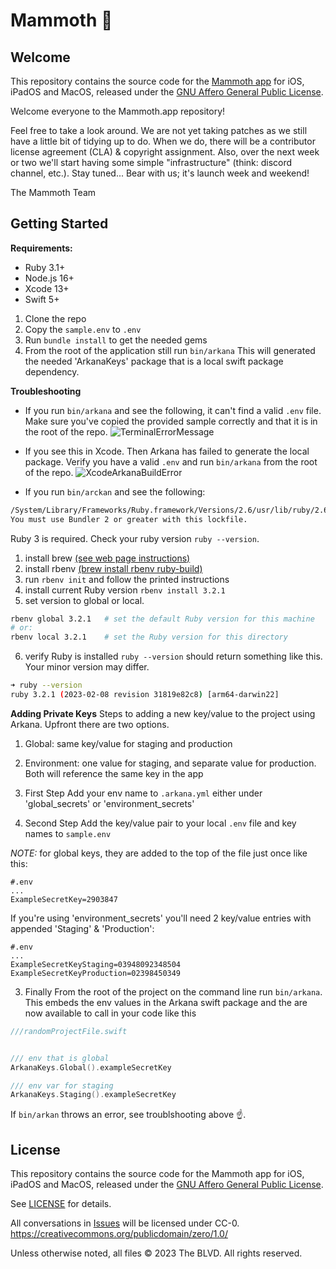 # Mammoth 🦣

## Welcome

This repository contains the source code for the [Mammoth app](https://getmammoth.app) for iOS, iPadOS and MacOS, released under the [GNU Affero General Public License](https://www.gnu.org/licenses/agpl-3.0.html).

Welcome everyone to the Mammoth.app repository!

Feel free to take a look around. We are not yet taking patches as we still have a little bit of tidying up to do. When we do, there will be a contributor license agreement (CLA) & copyright assignment. Also, over the next week or two we'll start having some simple "infrastructure" (think: discord channel, etc.). Stay tuned... Bear with us; it's launch week and weekend!

The Mammoth Team


## Getting Started

**Requirements:**

- Ruby 3.1+
- Node.js 16+
- Xcode 13+
- Swift 5+

1. Clone the repo
1. Copy the `sample.env` to `.env`
1. Run `bundle install` to get the needed gems
1. From the root of the application still run `bin/arkana` This will generated
   the needed 'ArkanaKeys' package that is a local swift package dependency.

**Troubleshooting**

- If you run `bin/arkana` and see the following, it can't find a valid `.env`
  file. Make sure you've copied the provided sample correctly and that it is in
  the root of the repo.
  ![TerminalErrorMessage](https://github.com/TheBLVD/mammoth-app/assets/76360/ce645773-4713-460a-bb0f-acc698a180d1)

- If you see this in Xcode. Then Arkana has failed to generate the local
  package. Verify you have a valid `.env` and run `bin/arkana` from the root of
  the repo.
  ![XcodeArkanaBuildError](https://github.com/TheBLVD/mammoth-app/assets/76360/ec0fd8a9-285f-41dd-817d-60fc41d94e54)

- If you run `bin/arckan` and see the following:

```sh
/System/Library/Frameworks/Ruby.framework/Versions/2.6/usr/lib/ruby/2.6.0/universal-darwin22/rbconfig.rb:21: warning: Insecure world writable dir /usr/local/bin in PATH, mode 040777
You must use Bundler 2 or greater with this lockfile.
```

Ruby 3 is required. Check your ruby version `ruby --version`.

1. install brew [(see web page instructions)](https://brew.sh)
2. install rbenv
   [(brew install rbenv ruby-build)](https://github.com/rbenv/rbenv/blob/master/README.md)
3. run `rbenv init` and follow the printed instructions
4. install current Ruby version `rbenv install 3.2.1`
5. set version to global or local.

```sh
rbenv global 3.2.1   # set the default Ruby version for this machine
# or:
rbenv local 3.2.1    # set the Ruby version for this directory
```

6. verify Ruby is installed `ruby --version` should return something like this.
   Your minor version may differ.

```sh
➜ ruby --version
ruby 3.2.1 (2023-02-08 revision 31819e82c8) [arm64-darwin22]
```

**Adding Private Keys** Steps to adding a new key/value to the project using
Arkana. Upfront there are two options.

1. Global: same key/value for staging and production
2. Environment: one value for staging, and separate value for production. Both
   will reference the same key in the app

3. First Step Add your env name to `.arkana.yml` either under 'global_secrets'
   or 'environment_secrets'

4. Second Step Add the key/value pair to your local `.env` file and key names to
   `sample.env`

_NOTE:_ for global keys, they are added to the top of the file just once like
this:

```
#.env
...
ExampleSecretKey=2903847
```

If you're using 'environment_secrets' you'll need 2 key/value entries with
appended 'Staging' & 'Production':

```
#.env
...
ExampleSecretKeyStaging=03948092348504
ExampleSecretKeyProduction=02398450349
```

3. Finally From the root of the project on the command line run `bin/arkana`.
   This embeds the env values in the Arkana swift package and the are now
   available to call in your code like this

```swift
///randomProjectFile.swift


/// env that is global
ArkanaKeys.Global().exampleSecretKey

/// env var for staging
ArkanaKeys.Staging().exampleSecretKey
```

If `bin/arkan` throws an error, see troublshooting above ☝.

## License

This repository contains the source code for the Mammoth app for iOS, iPadOS and MacOS, released under the [GNU Affero General Public License](https://www.gnu.org/licenses/agpl-3.0.html).

See [LICENSE](./LICENSE.md) for details.

All conversations in [Issues](https://github.com/TheBLVD/mammoth/issues) will be licensed under CC-0. https://creativecommons.org/publicdomain/zero/1.0/

Unless otherwise noted, all files © 2023 The BLVD. All rights reserved.

